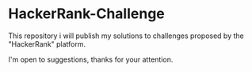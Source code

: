 # HackerRank-Challenge

This repository i will publish my solutions to challenges proposed by the "HackerRank" platform.

I'm open to suggestions, thanks for your attention.

